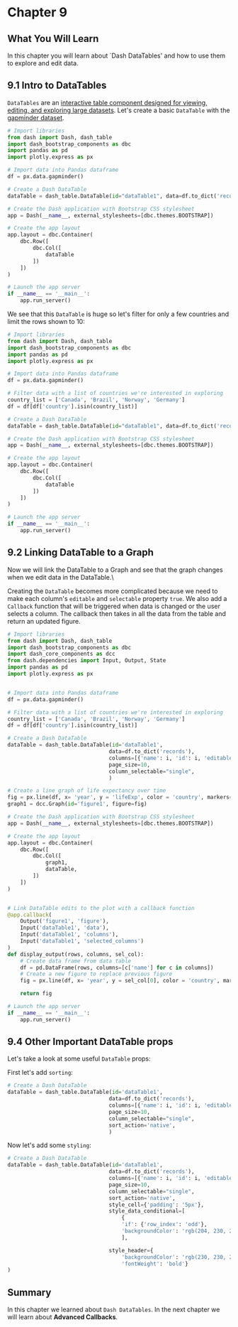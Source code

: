 # Chapter 9

## What You Will Learn
In this chapter you will learn about `Dash DataTables' and how to use them to explore and edit data.

## 9.1 Intro to DataTables
`DataTables` are an [interactive table component designed for viewing, editing, and exploring large datasets](https://dash.plotly.com/datatable).  Let's create a basic `DataTable` with the [gapminder dataset](https://www.gapminder.org/data/).

```python
# Import libraries
from dash import Dash, dash_table
import dash_bootstrap_components as dbc
import pandas as pd
import plotly.express as px

# Import data into Pandas dataframe
df = px.data.gapminder()

# Create a Dash DataTable
dataTable = dash_table.DataTable(id="dataTable1", data=df.to_dict('records'))

# Create the Dash application with Bootstrap CSS stylesheet
app = Dash(__name__, external_stylesheets=[dbc.themes.BOOTSTRAP])

# Create the app layout
app.layout = dbc.Container(
    dbc.Row([
        dbc.Col([
            dataTable
        ])
    ])
)

# Launch the app server
if __name__ == '__main__':
    app.run_server()
```

We see that this `DataTable` is huge so let's filter for only a few countries and limit the rows shown to 10:

```python
# Import libraries
from dash import Dash, dash_table
import dash_bootstrap_components as dbc
import pandas as pd
import plotly.express as px

# Import data into Pandas dataframe
df = px.data.gapminder()

# Filter data with a list of countries we're interested in exploring
country_list = ['Canada', 'Brazil', 'Norway', 'Germany']
df = df[df['country'].isin(country_list)]

# Create a Dash DataTable
dataTable = dash_table.DataTable(id="dataTable1", data=df.to_dict('records'), page_size=10)

# Create the Dash application with Bootstrap CSS stylesheet
app = Dash(__name__, external_stylesheets=[dbc.themes.BOOTSTRAP])

# Create the app layout
app.layout = dbc.Container(
    dbc.Row([
        dbc.Col([
            dataTable
        ])
    ])
)

# Launch the app server
if __name__ == '__main__':
    app.run_server()
```

## 9.2 Linking DataTable to a Graph

Now we will link the DataTable to a Graph and see that the graph changes when we edit data in the DataTable.\

Creating the `DataTable` becomes more complicated because we need to make each column's `editable` and `selectable` property `true`.  We also add a `Callback` function that will be triggered when data is changed or the user selects a column.  The callback then takes in all the data from the table and return an updated figure.

```python
# Import libraries
from dash import Dash, dash_table
import dash_bootstrap_components as dbc
import dash_core_components as dcc
from dash.dependencies import Input, Output, State
import pandas as pd
import plotly.express as px


# Import data into Pandas dataframe
df = px.data.gapminder()

# Filter data with a list of countries we're interested in exploring
country_list = ['Canada', 'Brazil', 'Norway', 'Germany']
df = df[df['country'].isin(country_list)]

# Create a Dash DataTable
dataTable = dash_table.DataTable(id='dataTable1', 
                                data=df.to_dict('records'), 
                                columns=[{'name': i, 'id': i, 'editable':True, 'selectable':True} for i in df.columns],
                                page_size=10,
                                column_selectable="single",
                                )

# Create a line graph of life expectancy over time
fig = px.line(df, x= 'year', y = 'lifeExp', color = 'country', markers=True)
graph1 = dcc.Graph(id='figure1', figure=fig)

# Create the Dash application with Bootstrap CSS stylesheet
app = Dash(__name__, external_stylesheets=[dbc.themes.BOOTSTRAP])

# Create the app layout
app.layout = dbc.Container(
    dbc.Row([
        dbc.Col([
            graph1,
            dataTable,
        ])
    ])
)


# Link DataTable edits to the plot with a callback function
@app.callback(
    Output('figure1', 'figure'),
    Input('dataTable1', 'data'),
    Input('dataTable1', 'columns'),
    Input('dataTable1', 'selected_columns')
)
def display_output(rows, columns, sel_col):
    # Create data frame from data table 
    df = pd.DataFrame(rows, columns=[c['name'] for c in columns])
    # Create a new figure to replace previous figure
    fig = px.line(df, x= 'year', y = sel_col[0], color = 'country', markers=True)

    return fig

# Launch the app server
if __name__ == '__main__':
    app.run_server()
```

## 9.4 Other Important DataTable props

Let's take a look at some useful `DataTable` props:

First let's add `sorting`:
```python
# Create a Dash DataTable
dataTable = dash_table.DataTable(id='dataTable1', 
                                data=df.to_dict('records'), 
                                columns=[{'name': i, 'id': i, 'editable':True, 'selectable':True} for i in df.columns],
                                page_size=10,
                                column_selectable="single",
                                sort_action='native',
                                )
```

Now let's add some `styling`:

```python
# Create a Dash DataTable
dataTable = dash_table.DataTable(id='dataTable1', 
                                data=df.to_dict('records'), 
                                columns=[{'name': i, 'id': i, 'editable':True, 'selectable':True} for i in df.columns],
                                page_size=10,
                                column_selectable="single",
                                sort_action='native',
                                style_cell={'padding': '5px'},
                                style_data_conditional=[
                                    {
                                    'if': {'row_index': 'odd'},
                                    'backgroundColor': 'rgb(204, 230, 255)'},
                                    ],

                                style_header={
                                    'backgroundColor': 'rgb(230, 230, 230)',
                                    'fontWeight': 'bold'}
)
```




## Summary
In this chapter we learned about `Dash DataTables`.  In the next chapter we will learn about **Advanced Callbacks**.
